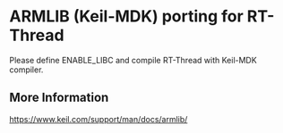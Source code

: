 # ARMLIB (Keil-MDK) porting for RT-Thread

Please define ENABLE_LIBC and compile RT-Thread with Keil-MDK compiler.



## More Information

https://www.keil.com/support/man/docs/armlib/